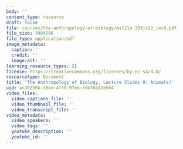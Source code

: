 ```yaml
---
body: ''
content_type: resource
draft: false
file: courses/the-anthropology-of-biology/mit21a_303js22_lec9.pdf
file_size: 3984296
file_type: application/pdf
image_metadata:
  caption: ''
  credit: ''
  image-alt: ''
learning_resource_types: []
license: https://creativecommons.org/licenses/by-nc-sa/4.0/
resourcetype: Document
title: 'The Anthropology of Biology, Lecture Slides 9: Animals!'
uid: ac39256b-d9ee-4ff0-97eb-fde76b13e564
video_files:
  video_captions_file: ''
  video_thumbnail_file: ''
  video_transcript_file: ''
video_metadata:
  video_speakers: ''
  video_tags: ''
  youtube_description: ''
  youtube_id: ''
---
```

